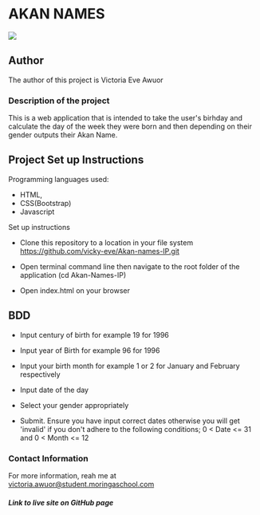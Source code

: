 # AKAN NAMES
![](https://i.postimg.cc/QdW8P1xR/Screenshot-23.png)
## Author
The author of this project is Victoria Eve Awuor
### Description of the project
This is a web application that is intended to take the user's birhday and calculate the  day of the week they were born and then depending on their gender outputs their Akan Name.
## Project Set up Instructions

Programming languages used:
- HTML,
- CSS(Bootstrap)
- Javascript

Set up instructions
- Clone this repository to a location in your file system 
https://github.com/vicky-eve/Akan-names-IP.git
-  Open terminal command line then navigate to the root folder of the application
 (cd Akan-Names-IP)

-  Open index.html on your browser

## BDD
- Input century of birth for example 19 for 1996

- Input year of Birth for example 96 for 1996

- Input your birth  month  for example  1 or 2 for January and February respectively

- Input date of the day

- Select your gender appropriately 

- Submit. Ensure you have input correct dates otherwise you will get 'invalid' if you don't adhere to the following conditions; 0 < Date <= 31 and 0 < Month <= 12

 ### Contact Information
 For more information, reah me at victoria.awuor@student.moringaschool.com
  

##### Link to live site on GitHub page
